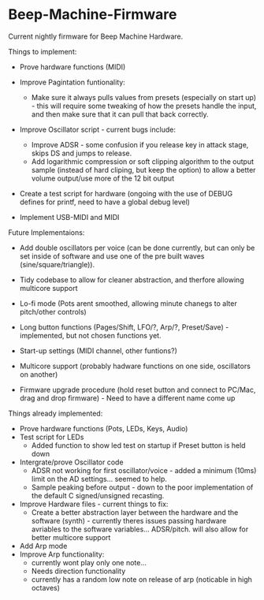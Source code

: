 # Beep-Machine-Firmware

Current nightly firmware for Beep Machine Hardware.

Things to implement:

- Prove hardware functions (MIDI)

- Improve Pagintation funtionality:
    - Make sure it always pulls values from presets (especially on start up) - this will require some tweaking of how the presets handle the input, and then make sure that it can pull that back correctly. 

- Improve Oscillator script - current bugs include:
    - Improve ADSR - some confusion if you release key in attack stage, skips DS and jumps to release.
    - Add logarithmic compression or soft clipping algorithm to the output sample (instead of hard cliping, but keep the option) to allow a better volume output/use more of the 12 bit output

- Create a test script for hardware (ongoing with the use of DEBUG defines for printf, need to have a global debug level)

- Implement USB-MIDI and MIDI


Future Implementaions:

- Add double oscillators per voice (can be done currently, but can only be set inside of software and use one of the pre built waves (sine/square/triangle)).
- Tidy codebase to allow for cleaner abstraction, and therfore allowing multicore support

- Lo-fi mode (Pots arent smoothed, allowing minute chanegs to alter pitch/other controls)
- Long button functions (Pages/Shift, LFO/?, Arp/?, Preset/Save) - implemented, but not chosen functions yet.

- Start-up settings (MIDI channel, other funtions?)
- Multicore support (probably hadware functions on one side, oscillators on another)

- Firmware upgrade procedure (hold reset button and connect to PC/Mac, drag and drop firmware) - Need to have a different name come up


Things already implemented:

+ Prove hardware functions (Pots, LEDs, Keys, Audio)
+ Test script for LEDs
    + Added function to show led test on startup if Preset button is held down
+ Intergrate/prove Oscillator code
    + ADSR not working for first oscillator/voice - added a minimum (10ms) limit on the AD settings... seemed to help. 
    + Sample peaking before output - down to the poor implementation of the default C signed/unsigned recasting. 
+ Improve Hardware files - current things to fix:
    + Create a better abstraction layer between the hardware and the software (synth) - currently theres issues passing hardware avriables to the software variables... ADSR/pitch. will also allow for better multicore support
+ Add Arp mode
+ Improve Arp functionality:
    + currently wont play only one note...
    + Needs direction functionality
    + currently has a random low note on release of arp (noticable in high octaves)
